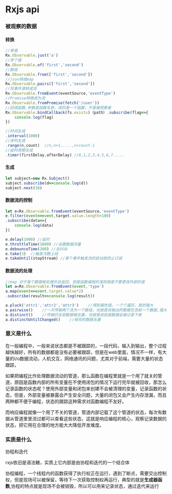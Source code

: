 # Rxjs api

### 被观察的数据

#### 转换

```javascript
//单值
Rx.Observable.just('a')
//多个值
Rx.Observable.of('first','second')
//数组
Rx.Observable.from(['first','second'])
//json转成map
Rx.Observable.pairs(['first','second'])
//将事件源转成流
Rx.Observable.fromEvent(eventSource,'eventType')
//Promise转换成为流
Rx.Observable.fromPromise(fetch('/user'))
//回调函数,参数是函数名称，成的是一个函数，不是被观察者
Rx.Observable.bindCallback(fs.exists)（path）.subscribe(flag=>{
    console.log(flag)
})

//时间生成
.interval(1000)
//序列生成
.range(n,count)  //n,n+1,....,n+count-1
//延时周期生成
.timer(firstDelay,afterDelay) //0,1,2,3,4,5,6,7.....

```

#### 生成

```javascript
let subject=new Rx.Subject()
subject.subscribe(d=>console.log(d))
subject.next(10)
```

#### 数据流的控制

```javascript
let e=Rx.Observable.fromEvent(eventSource,'eventType')
e.filter(event=>event,target.value.length>100)
.subscribe(data=>{
    console.log(data)
})

e.delay(1000) //延时
e.throttleTime(1000) //设置数据流量
e.debounceTime(200) //去抖动
e.take(3)  //触发次数上线
e.takeUntil(stopStream) //某个事件触发流的启动就终止订阅
```

#### 数据流的处理

```javascript
//map 对于每个数据做处理并且返回，但是函数编程的准则就是不要更改外部的值
let a=Rx.Observable.fromEvent(event,'type')
a.map(event=>event.target.value*2)
.subscribe(result=>console.log(result))

a.pluck('attr1','attr2','attr3')	//得到属性值，一个个遍历，真的强大
a.pairwise() 	//一次传输两个流为一个数组，也就是说输出的数据包含前一个数据,强大
a.distinct()	//传输的全部数据被去重，也就是说前面数据会被记录下来
a.distinctUntilChanged() 	//相邻的数据去重
```

### 意义是什么

在一般编程中，一般来说状态都是不被跟踪的，一段代码，输入到输出，整个过程越快越好，所有的数据都是没有必要被跟踪，但是在web里面，情况不一样，有大量的i/o数据流动，人机交互，网络通讯的问题，尤其对于前端，需要大量的状态跟踪，

如果把编程比作处理数据流动的管道，那么函数在编程里就是一个用了就关的管道，原因是函数内部的所有变量在不使用闭包的情况下运行完毕就被回收，那怎么记录函数的状态呢？使用外部变量和闭包来创建不会被清理的变量，记录函数的状态，但是，外部变量被暴露会产生安全问题，大量的闭包又会产生内存泄漏，而且两种都不便于编程，状态的跟踪这种需求对函数编程不友好。

而响应编程就像一个用了不关的管道，管道内部记载了这个管道的状态，每次有数据从管道里里流过都可以查看这些状态，这就是响应编程的核心，观察记录数据的状态，把它用在合理的地方能大大降低开发难度。

### 实质是什么

协程和迭代

rxjs依旧是语法糖，实质上它内部是由协程和迭代的一个结合体

协程编程，一个线程内的函数获得了执行权正在运行，遇到了断点，需要交出控制权，但是现场可以被保留，等待下一次获取控制权再运行，典型的就是**生成器函数**,协程的特点就是现场不会被销毁，所以可以用来记录状态，通过迭代来运行
